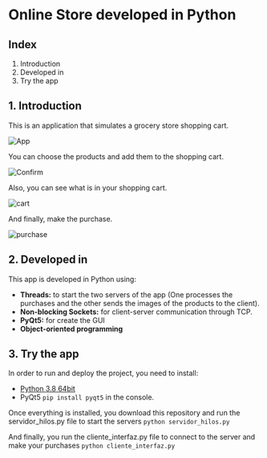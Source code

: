 # Online Store developed in Python

## Index
1. Introduction
2. Developed in 
3. Try the app

## 1. Introduction 
This is an application that simulates a grocery store shopping cart.

![App](https://user-images.githubusercontent.com/107958147/220238242-913c9bb8-dd8a-45db-a060-ab0d2ae3258e.JPG)

You can choose the products and add them to the shopping cart.

![Confirm](https://user-images.githubusercontent.com/107958147/220238571-ee5eda84-36ee-4f85-a50c-e8cbeeacf40b.JPG)

Also, you can see what is in your shopping cart.

![cart](https://user-images.githubusercontent.com/107958147/220238804-f1549355-d512-479d-a581-2fcd46bc7d5e.JPG)

And finally, make the purchase.

![purchase](https://user-images.githubusercontent.com/107958147/220239071-6ef16fb4-924d-4dbe-bc1b-d8f3e325a8d7.JPG)

## 2. Developed in
This app is developed in Python using:
* **Threads:** to start the two servers of the app (One processes the purchases and the other sends the images of the products to the client).
* **Non-blocking Sockets:** for client-server communication through TCP.
* **PyQt5:** for create the GUI  
* **Object-oriented programming** 

## 3. Try the app 
In order to run and deploy the project, you need to install:
* [Python 3.8 64bit](https://www.python.org/downloads/)
* PyQt5 `pip install pyqt5` in the console.

Once everything is installed, you download this repository and run the servidor_hilos.py file to start the servers `python servidor_hilos.py`

And finally, you run the cliente_interfaz.py file to connect to the server and make your purchases `python cliente_interfaz.py`
